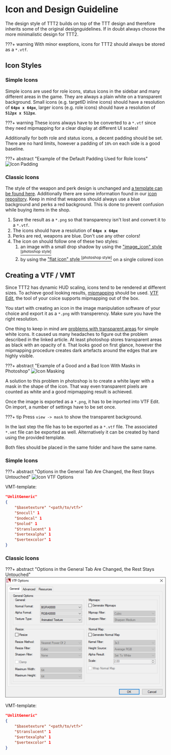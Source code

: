 # Icon and Design Guideline

The design style of TTT2 builds on top of the TTT design and therefore inherits some of the original designguidelines. If in doubt always choose the more minimalistic design for TTT2.

???+ warning
    With minor exeptions, icons for TTT2 should always be stored as a `*.vtf`.

## Icon Styles

### Simple Icons

Simple icons are used for role icons, status icons in the sidebar and many different areas in the game. They are always a plain white on a transparent background. Small icons (e.g. targetID inline icons) should have a resolution of **`64px x 64px`**, larger icons (e.g. role icons) should have a resolution of **`512px x 512px`**.

???+ warning
    These icons always have to be converted to a `*.vtf` since they need mipmapping for a clear display at different UI scales!

Additionally for both role and status icons, a decent padding should be set. There are no hard limits, however a padding of `10%` on each side is a good baseline.

???+ abstract "Example of the Default Padding Used for Role Icons"
    ![Icon Padding](../../assets/images/article/icon_padding.png)

### Classic Icons

The style of the weapon and perk design is unchanged and [a template can be found here](http://ttt.badking.net/custom-weapon-guide). Additionally there are some information found in our [icon repository](https://github.com/TimGoll/ttt_addon_graphics/tree/master/reworked_shop/). Keep in mind that weapons should always use a blue background and perks a red background. This is done to prevent confusion while buying items in the shop.

1. Save the result as a `*.png` so that transparency isn't lost and convert it to a `*.vtf`.
2. The icons should have a resolution of **`64px x 64px`**
3. Perks are red, weapons are blue. Don't use any other colors!
4. The icon on should follow one of these two styles:
    1. an image with a small drop shadow by using the ["image_icon" style <sup>[photoshop style]</sup>](https://github.com/TTT-2/ttt_addon_graphics/blob/master/reworked_shop/styles/image_icon.asl)
    2. by using the ["flat icon" style <sup>[photoshop style]</sup>](https://github.com/TTT-2/ttt_addon_graphics/blob/master/reworked_shop/styles/flat_icon.asl) on a single colored icon

## Creating a VTF / VMT

Since TTT2 has dynamic HUD scaling, icons tend to be rendered at different sizes. To achieve good looking results, [mipmapping](https://en.wikipedia.org/wiki/Mipmap) should be used. [VTF Edit](https://developer.valvesoftware.com/wiki/VTFEdit), the tool of your coice supports mipmapping out of the box.

You start with creating an icon in the image manipulation software of your choice and export it as a `*.png` with transperency. Make sure you have the right resolution.

One thing to keep in mind are [problems with transparent areas](http://www.adriancourreges.com/blog/2017/05/09/beware-of-transparent-pixels/) for simple white icons. It caused us many headaches to figure out the problem described in the linked article. At least photoshop stores transparent areas as black with an opacity of `0`. That looks good on first glance, however the mipmapping procedure creates dark artefacts around the edges that are highly visible.

???+ abstract "Example of a Good and a Bad Icon With Masks in Photoshop"
    ![Icon Masking](../../assets/images/article/icon_mask.png)

A solution to this problem in photoshop is to create a white layer with a mask in the shape of the icon. That way even transparent pixels are counted as white and a good mipmapping result is achieved.

Once the image is exported as a `*.png`, it has to be inported into VTF Edit. On import, a number of settings have to be set once.

???+ tip
    Press `view -> mask` to show the transparent background.

In the last step the file has to be exported as a `*.vtf` file. The associated `*.vmt` file can be exported as well. Alternatively it can be created by hand using the provided template.

Both files should be placed in the same folder and have the same name.

### Simple Icons

???+ abstract "Options in the General Tab Are Changed, the Rest Stays Untouched"
    ![Icon VTF Options](../../assets/images/article/vtf_settings.png)

VMT-template:

```json
"UnlitGeneric"
{
    "$basetexture" "<path/to/vtf>"
    "$nocull" 1
    "$nodecal" 1
    "$nolod" 1
    "$translucent" 1
    "$vertexalpha" 1
    "$vertexcolor" 1
}
```

### Classic Icons

???+ abstract "Options in the General Tab Are Changed, the Rest Stays Untouched"
    ![Icon VTF Options](../../assets/images/article/vtf_settings_2.png)

VMT-template:

```json
"UnlitGeneric"
{
    "$basetexture" "<path/to/vtf>"
    "$translucent" 1
    "$vertexalpha" 1
    "$vertexcolor" 1
}
```
